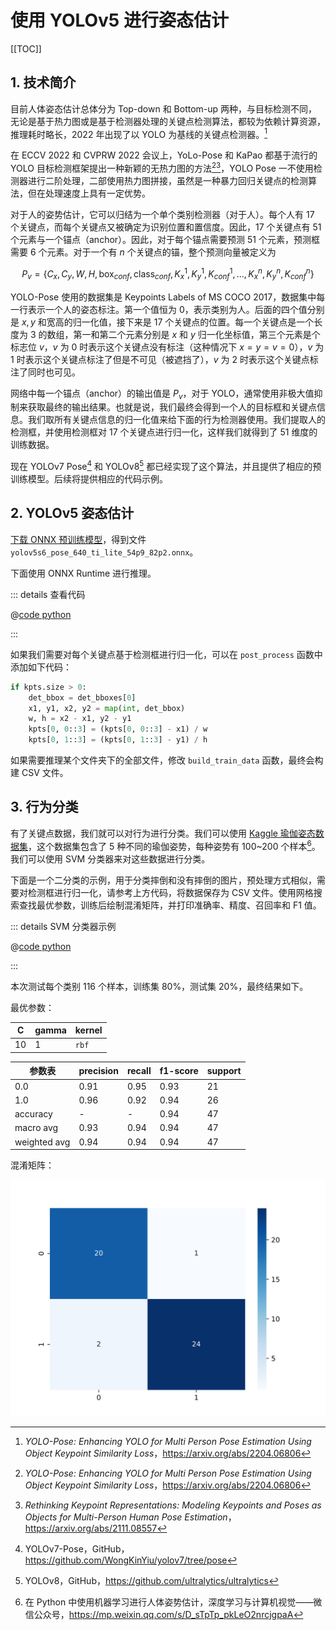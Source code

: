# 使用 YOLOv5 进行姿态估计

[[TOC]]

## 1. 技术简介

目前人体姿态估计总体分为 Top-down 和 Bottom-up 两种，与目标检测不同，无论是基于热力图或是基于检测器处理的关键点检测算法，都较为依赖计算资源，推理耗时略长，2022 年出现了以 YOLO 为基线的关键点检测器。[^1]

[^1]: *YOLO-Pose: Enhancing YOLO for Multi Person Pose Estimation Using Object Keypoint Similarity Loss*，<https://arxiv.org/abs/2204.06806>

在 ECCV 2022 和 CVPRW 2022 会议上，YoLo-Pose 和 KaPao 都基于流行的 YOLO 目标检测框架提出一种新颖的无热力图的方法[^1][^2]，YOLO Pose 一不使用检测器进行二阶处理，二部使用热力图拼接，虽然是一种暴力回归关键点的检测算法，但在处理速度上具有一定优势。

[^2]: *Rethinking Keypoint Representations: Modeling Keypoints and Poses as Objects for Multi-Person Human Pose Estimation*，<https://arxiv.org/abs/2111.08557>

对于人的姿势估计，它可以归结为一个单个类别检测器（对于人）。每个人有 $17$ 个关键点，而每个关键点又被确定为识别位置和置信度。因此，$17$ 个关键点有 $51$ 个元素与一个锚点（anchor）。因此，对于每个锚点需要预测 $51$ 个元素，预测框需要 $6$ 个元素。对于一个有 $n$ 个关键点的锚，整个预测向量被定义为

$$
P_v = \{
    C_x,\,C_y,\,W,\,H,\,\mathrm{box}_{conf},\,\mathrm{class}_{conf},\,K^1_x,\,K^1_y,\,K^1_{conf},\,\dots,\,K^n_x,\,K^n_y,\,K^n_{conf}
\}
$$

YOLO-Pose 使用的数据集是 Keypoints Labels of MS COCO 2017，数据集中每一行表示一个人的姿态标注。第一个值恒为 $0$，表示类别为人。后面的四个值分别是 $x,\,y$ 和宽高的归一化值，接下来是 $17$ 个关键点的位置。每一个关键点是一个长度为 $3$ 的数组，第一和第二个元素分别是 $x$ 和 $y$ 归一化坐标值，第三个元素是个标志位 $v$，$v$ 为 $0$ 时表示这个关键点没有标注（这种情况下 $x=y=v=0$），$v$ 为 $1$ 时表示这个关键点标注了但是不可见（被遮挡了），$v$ 为 $2$ 时表示这个关键点标注了同时也可见。

网络中每一个锚点（anchor）的输出值是 $P_v$，对于 YOLO，通常使用非极大值抑制来获取最终的输出结果。也就是说，我们最终会得到一个人的目标框和关键点信息。我们取所有关键点信息的归一化值来给下面的行为检测器使用。我们提取人的检测框，并使用检测框对 $17$ 个关键点进行归一化，这样我们就得到了 $51$ 维度的训练数据。

现在 YOLOv7 Pose[^3] 和 YOLOv8[^4] 都已经实现了这个算法，并且提供了相应的预训练模型。后续将提供相应的代码示例。

[^3]: YOLOv7-Pose，GitHub，<https://github.com/WongKinYiu/yolov7/tree/pose>

[^4]: YOLOv8，GitHub，<https://github.com/ultralytics/ultralytics>

## 2. YOLOv5 姿态估计

[下载 ONNX 预训练模型](http://software-dl.ti.com/jacinto7/esd/modelzoo/gplv3/latest/edgeai-yolov5/pretrained_models/models/keypoint/coco/edgeai-yolov5/yolov5s6_pose_640_ti_lite_54p9_82p2.onnx)，得到文件 `yolov5s6_pose_640_ti_lite_54p9_82p2.onnx`。

下面使用 ONNX Runtime 进行推理。

::: details 查看代码

@[code python](./src/main.py)

:::

如果我们需要对每个关键点基于检测框进行归一化，可以在 `post_process` 函数中添加如下代码：

```python
if kpts.size > 0:
    det_bbox = det_bboxes[0]
    x1, y1, x2, y2 = map(int, det_bbox)
    w, h = x2 - x1, y2 - y1
    kpts[0, 0::3] = (kpts[0, 0::3] - x1) / w
    kpts[0, 1::3] = (kpts[0, 1::3] - y1) / h
```

如果需要推理某个文件夹下的全部文件，修改 `build_train_data` 函数，最终会构建 CSV 文件。

## 3. 行为分类

有了关键点数据，我们就可以对行为进行分类。我们可以使用 [Kaggle 瑜伽姿态数据集](https://www.kaggle.com/datasets/niharika41298/yoga-poses-dataset)，这个数据集包含了 5 种不同的瑜伽姿势，每种姿势有 100~200 个样本[^5]。我们可以使用 SVM 分类器来对这些数据进行分类。

[^5]: 在 Python 中使用机器学习进行人体姿势估计，深度学习与计算机视觉——微信公众号，<https://mp.weixin.qq.com/s/D_sTpTp_pkLeO2nrcjgpaA>

下面是一个二分类的示例，用于分类摔倒和没有摔倒的图片，预处理方式相似，需要对检测框进行归一化，请参考上方代码，将数据保存为 CSV 文件。使用网格搜索查找最优参数，训练后绘制混淆矩阵，并打印准确率、精度、召回率和 F1 值。

::: details SVM 分类器示例

@[code python](./src/svm.py)

:::

本次测试每个类别 116 个样本，训练集 80%，测试集 20%，最终结果如下。

最优参数：

| C   | gamma | kernel |
| --- | ----- | ------ |
| 10  | 1     | `rbf`  |

| 参数表       | precision | recall | f1-score | support |
| ------------ | --------- | ------ | -------- | ------- |
| 0.0          | 0.91      | 0.95   | 0.93     | 21      |
| 1.0          | 0.96      | 0.92   | 0.94     | 26      |
| accuracy     | -         | -      | 0.94     | 47      |
| macro avg    | 0.93      | 0.94   | 0.94     | 47      |
| weighted avg | 0.94      | 0.94   | 0.94     | 47      |

混淆矩阵：

![](./images/matrix.svg)
